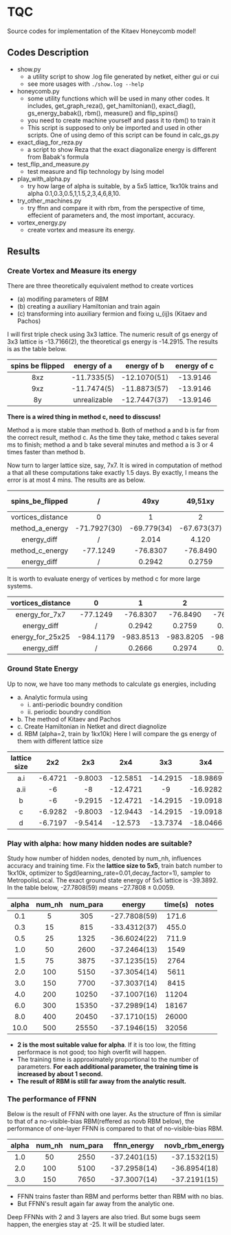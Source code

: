 # TQC
Source codes for implementation of the Kitaev Honeycomb model!

## Codes Description

* show.py
    * a utility script to show .log file generated by netket, either gui or cui
    * see more usages with `./show.log --help`
* honeycomb.py
    * some utility functions which will be used in many other codes. It includes, get_graph_reza(), get_hamiltonian(), exact_diag(), gs_energy_babak(), rbm(), measure() and flip_spins()
    * you need to create machine yourself and pass it to rbm() to train it
    * This script is supposed to only be imported and used in other scripts. One of using demo of this script can be found in calc_gs.py
* exact_diag_for_reza.py
    * a script to show Reza that the exact diagonalize energy is different from Babak's formula
* test_flip_and_measure.py
    * test measure and flip technology by Ising model
* play_with_alpha.py
    * try how large of alpha is suitable, by a 5x5 lattice, 1kx10k trains and alpha 0.1,0.3,0.5,1,1.5,2,3,4,6,8,10.
* try_other_machines.py
    * try ffnn and compare it with rbm, from the perspective of time, effecient of parameters and, the most important, accuracy.
* vortex_energy.py
    * create vortex and measure its energy.
## Results

### Create Vortex and Measure its energy

There are three theoretically equivalent method to create vortices
* (a) modifing parameters of RBM
* (b) creating a auxiliary Hamiltonian and train again
* (c) transforming into auxiliary fermion and fixing u_{ij}s (Kitaev and Pachos)

I will first triple check using 3x3 lattice. The numeric result of gs energy of 3x3 lattice is -13.7166(2), the theoretical gs energy is -14.2915. The results is as the table below.

|spins be flipped|energy of a |energy of b |energy of c|
|:--------------:|:----------:|:----------:|:---------:|
|8xz             |-11.7335(5) |-12.1070(51)|-13.9146   |
|9xz             |-11.7474(5) |-11.8873(57)|-13.9146   |
|8y              |unrealizable|-12.7447(37)|-13.9146   |

__There is a wired thing in  method c, need to disscuss!__

Method a is more stable than method b. Both of method a and b is far from the correct result, method c. As the time they take, method c takes several ms to finish; method a and b take several minutes and method a is 3 or 4 times faster than method b.

Now turn to larger lattice size, say, 7x7. It is wired in computation of method a that all these computations take exactly 1.5 days. By exactly, I means the error is at most 4 mins. The results are as below.

|spins_be_flipped |/           |49xy       |49,51xy    |47,49,51xy |47,49,51,53xy|47xz48xy49yz|47xz48xy49yz 51xz52xy53yz|
|:---------------:|:----------:|:---------:|:---------:|:---------:|:-----------:|:----------:|:-----------------------:|
|vortices_distance|0           |1          |2          |3          |4            |2           |4                        |
|method_a_energy  |-71.7927(30)|-69.779(34)|-67.673(37)|-65.574(40)|-63.598(42)  |-70.053(39) |
|energy_diff      |/           |2.014      |4.120      |6.219      |8.195        |1.7397      |
|method_c_energy  |-77.1249    |-76.8307   |-76.8490   |-76.8308   |-76.8308     |-76.8490    |-76.8308                 |
|energy_diff      |/           |0.2942     |0.2759     |0.2941     |0.2941       |0.2759      |0.2941                   |

It is worth to evaluate energy of vertices by method c for more large systems.

|vortices_distance|0        |1        |2        |3        |4        |5        |6        |7        |8        |
|:---------------:|:-------:|:-------:|:-------:|:-------:|:-------:|:-------:|:-------:|:-------:|:-------:|
|energy_for_7x7   |-77.1249 |-76.8307 |-76.8490 |-76.8308 |-76.8308 |-76.8490 |
|energy_diff      |/        |0.2942   |0.2759   |0.2941   |0.2941   |0.2759   |
|energy_for_25x25 |-984.1179|-983.8513|-983.8205|-983.8551|-983.8108|-983.8209|-983.8310|-983.8001|-983.8205|
|energy_diff      |/        |0.2666   |0.2974   |0.2628   |0.3071   |0.2970   |0.2869   |0.3178   |0.2974   |

### Ground State Energy

Up to now, we have too many methods to calculate gs energies, including
* a. Analytic formula using
    * i. anti-periodic boundry condition
    * ii. periodic boundry condition
* b. The method of Kitaev and Pachos
* c. Create Hamiltonian in Netket and direct diagnolize
* d. RBM (alpha=2, train by 1kx10k)
Here I will compare the gs energy of them with different lattice size

|lattice size|2x2    |2x3    |2x4     |3x3     |3x4     |4x4     |5x5     |6x6     |7x7     |8x8      |
|:----------:|:-----:|:-----:|:------:|:------:|:------:|:------:|:------:|:------:|:------:|:-------:|
|a.i         |-6.4721|-9.8003|-12.5851|-14.2915|-18.9869|-25.1282|-39.3892|-56.7529|-77.1249|-100.7799|
|a.ii        |-6     |-8     |-12.4721|-9      |-16.9282|-25.4164|-39.3685|-54     |-77.2721|-100.8009|
|b           |-6     |-9.2915|-12.4721|-14.2915|-19.0918|-25.4164|-39.3892|-56.2668|-77.1249|-100.8009|
|c           |-6.9282|-9.8003|-12.9443|-14.2915|-19.0918|
|d           |-6.7197|-9.5414|-12.573 |-13.7374|-18.0466|-24.0783|-37.305 |-52.920 |-71.793 |-93.755  |

### Play with alpha: how many hidden nodes are suitable?

Study how number of hidden nodes, denoted by num_nh, influences accuracy and training time. Fix the __lattice size to 5x5__, train batch number to 1kx10k, optimizer to Sgd(learning_rate=0.01,decay_factor=1), sampler to MetropolisLocal. The exact ground state energy of 5x5 lattice is -39.3892. In the table below, -27.7808(59) means $-27.7808\pm0.0059$.

|alpha|num_nh|num_para|energy|time(s)|notes|
|:---:|:----:|:------:|:----:|:--:|:---:|
|0.1|  5| 305|-27.7808(59)|171.6|
|0.3| 15| 815|-33.4312(37)|455.0|
|0.5| 25|1325|-36.6024(22)|711.9|
|1.0| 50|2600|-37.2464(13)|1549|
|1.5| 75|3875|-37.1235(15)|2764|
|2.0|100|5150|-37.3054(14)|5611|
|3.0|150|7700|-37.3037(14)|8415|
|4.0|200|10250|-37.1007(16)|11204|
|6.0|300|15350|-37.2989(14)|18167|
|8.0|400|20450|-37.1710(15)|26000|
|10.0|500|25550|-37.1946(15)|32056|

* __2 is the most suitable value for alpha__. If it is too low, the fitting performace is not good; too high overfit will happen.
* The training time is approximately proportional to the number of parameters. __For each additional parameter, the training time is increased by about 1 second.__
* __The result of RBM is still far away from the analytic result.__

### The performance of FFNN
Below is the result of FFNN with one layer. As the structure of ffnn is similar to that of a no-visible-bias RBM(reffered as novb RBM below), the performance of one-layer FFNN is compared to that of no-visible-bias RBM.

|alpha|num_nh|num_para|ffnn_energy|novb_rbm_energy|ffnn_time(s)|novb_rbm_time|notes|
|:-:|:-:|:-:|:-:|:-:|:-:|:-:|:-:|
|1.0| 50|2550|-37.2401(15)|-37.1532(15)|2783|2754|
|2.0|100|5100|-37.2958(14)|-36.8954(18)|4591|5476|
|3.0|150|7650|-37.3007(14)|-37.2191(15)|6889|8331|

* FFNN trains faster than RBM and performs better than RBM with no bias.
* But FFNN's result again far away from the analytic one.

Deep FFNNs with 2 and 3 layers are also tried. But some bugs seem happen, the energies stay at -25. It will be studied later.
